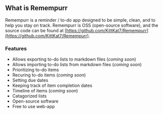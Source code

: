 ## **What is Remempurr**
Remempurr is a reminder / to-do app designed to be simple, clean, and to help you stay on track. Remempurr is OSS (open-source software), and the source code can be found at [https://github.com/KittKat7/Remempurr](https://github.com/KittKat7/Remempurr).

### **Features**
- Allows exporting to-do lists to markdown files (*coming soon*)
- Allows importing to-do lists from markdown files (*coming soon*)
- Prioritizing to-do items
- Recuring to-do items (*coming soon*)
- Setting due dates
- Keeping track of item completion dates
- Timeline of items (*coming soon*)
- Catagorized lists
- Open-source software
- Free to use web-app
